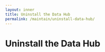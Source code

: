 ```yaml
---
layout: inner
title: Uninstall the Data Hub
permalink: /maintain/uninstall-data-hub/
---
```


# Uninstall the Data Hub
